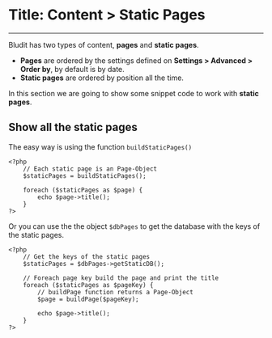 # Title: Content > Static Pages
<!-- Position: 4 -->
---
Bludit has two types of content, **pages** and **static pages**.

- **Pages** are ordered by the settings defined on **Settings > Advanced > Order by**, by default is by date.
- **Static pages** are ordered by position all the time.

In this section we are going to show some snippet code to work with **static pages**.

## Show all the static pages
The easy way is using the function `buildStaticPages()`
```
<?php
	// Each static page is an Page-Object
	$staticPages = buildStaticPages();

	foreach ($staticPages as $page) {
		echo $page->title();
	}
?>
```

Or you can use the the object `$dbPages` to get the database with the keys of the static pages.
```
<?php
	// Get the keys of the static pages
	$staticPages = $dbPages->getStaticDB();

	// Foreach page key build the page and print the title
	foreach ($staticPages as $pageKey) {
		// buildPage function returns a Page-Object
		$page = buildPage($pageKey);

		echo $page->title();
	}
?>
```
